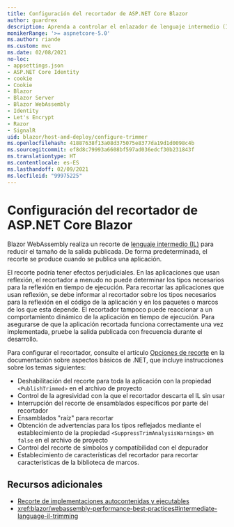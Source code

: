 ```yaml
---
title: Configuración del recortador de ASP.NET Core Blazor
author: guardrex
description: Aprenda a controlar el enlazador de lenguaje intermedio (IL) (recortador) al compilar una aplicación Blazor.
monikerRange: '>= aspnetcore-5.0'
ms.author: riande
ms.custom: mvc
ms.date: 02/08/2021
no-loc:
- appsettings.json
- ASP.NET Core Identity
- cookie
- Cookie
- Blazor
- Blazor Server
- Blazor WebAssembly
- Identity
- Let's Encrypt
- Razor
- SignalR
uid: blazor/host-and-deploy/configure-trimmer
ms.openlocfilehash: 41887638f13a08d375075e8377da19d1d0098c4b
ms.sourcegitcommit: ef8d8c79993a6608bf597ad036edcf30b231843f
ms.translationtype: HT
ms.contentlocale: es-ES
ms.lasthandoff: 02/09/2021
ms.locfileid: "99975225"
---
```

# <a name="configure-the-trimmer-for-aspnet-core-blazor"></a>Configuración del recortador de ASP.NET Core Blazor

Blazor WebAssembly realiza un recorte de [lenguaje intermedio (IL)](/dotnet/standard/managed-code#intermediate-language--execution) para reducir el tamaño de la salida publicada. De forma predeterminada, el recorte se produce cuando se publica una aplicación.

El recorte podría tener efectos perjudiciales. En las aplicaciones que usan reflexión, el recortador a menudo no puede determinar los tipos necesarios para la reflexión en tiempo de ejecución. Para recortar las aplicaciones que usan reflexión, se debe informar al recortador sobre los tipos necesarios para la reflexión en el código de la aplicación y en los paquetes o marcos de los que esta depende. El recortador tampoco puede reaccionar a un comportamiento dinámico de la aplicación en tiempo de ejecución. Para asegurarse de que la aplicación recortada funciona correctamente una vez implementada, pruebe la salida publicada con frecuencia durante el desarrollo.

Para configurar el recortador, consulte el artículo [Opciones de recorte](/dotnet/core/deploying/trimming-options) en la documentación sobre aspectos básicos de .NET, que incluye instrucciones sobre los temas siguientes:

* Deshabilitación del recorte para toda la aplicación con la propiedad `<PublishTrimmed>` en el archivo de proyecto
* Control de la agresividad con la que el recortador descarta el IL sin usar
* Interrupción del recorte de ensamblados específicos por parte del recortador
* Ensamblados "raíz" para recortar
* Obtención de advertencias para los tipos reflejados mediante el establecimiento de la propiedad `<SuppressTrimAnalysisWarnings>` en `false` en el archivo de proyecto
* Control del recorte de símbolos y compatibilidad con el depurador
* Establecimiento de características del recortador para recortar características de la biblioteca de marcos.

## <a name="additional-resources"></a>Recursos adicionales

* [Recorte de implementaciones autocontenidas y ejecutables](/dotnet/core/deploying/trim-self-contained)
* <xref:blazor/webassembly-performance-best-practices#intermediate-language-il-trimming>
